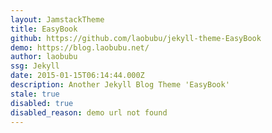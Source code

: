 ```yaml
---
layout: JamstackTheme
title: EasyBook
github: https://github.com/laobubu/jekyll-theme-EasyBook
demo: https://blog.laobubu.net/
author: laobubu
ssg: Jekyll
date: 2015-01-15T06:14:44.000Z
description: Another Jekyll Blog Theme 'EasyBook'
stale: true
disabled: true
disabled_reason: demo url not found
---
```

